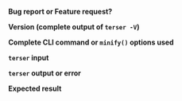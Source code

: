 **Bug report or Feature request?**

<!-- Note: sub-optimal but correct code is not a bug -->

**Version (complete output of `terser -V`)**

**Complete CLI command or `minify()` options used**

**`terser` input**

<!--
    Complete valid ECMAScript code exhibiting the issue with
    `terser` alone - without third party tools or libraries.
    Ideally the input should be as small as possible.
    Code must be in text form - not a screen cap.
    Post a link to a gist if necessary.

    Issues without a reproducible test case will be closed.
-->

**`terser` output or error**

**Expected result**
